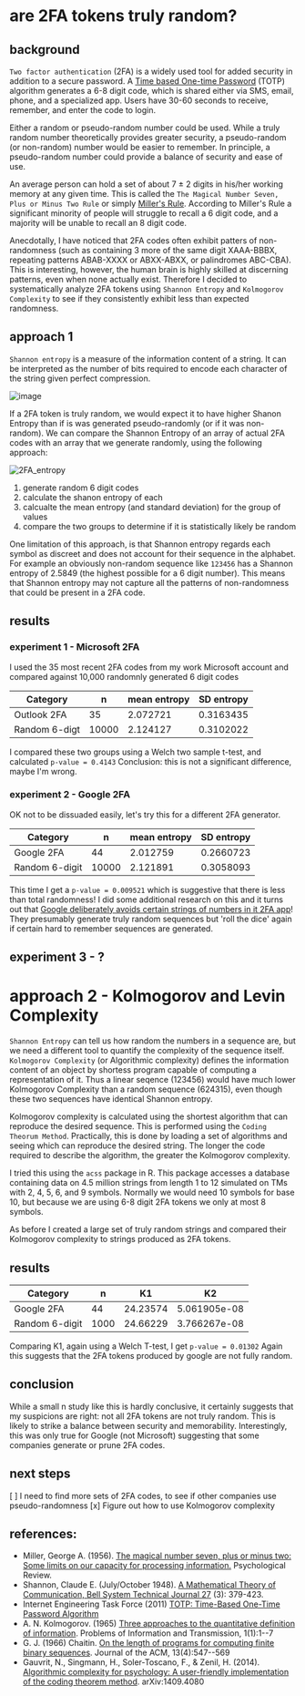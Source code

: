 # are 2FA tokens truly random?

## background
`Two factor authentication` (2FA) is a widely used tool for added security in addition to a secure password. A [Time based One-time Password](https://www.rfc-editor.org/rfc/rfc6238) (TOTP) algorithm generates a 6-8 digit code, which is shared either via SMS, email, phone, and a specialized app. Users have 30-60 seconds to receive, remember, and enter the code to login.

Either a random or pseudo-random number could be used. While a truly random number theoretically provides greater security, a pseudo-random (or non-random) number would be easier to remember. In principle, a pseudo-random number could provide a balance of security and ease of use.

An average person can hold a set of about 7 ± 2 digits in his/her working memory at any given time. This is called the `The Magical Number Seven, Plus or Minus Two Rule` or simply [Miller's Rule](https://en.wikipedia.org/wiki/The_Magical_Number_Seven,_Plus_or_Minus_Two). According to Miller's Rule a significant minority of people will struggle to recall a 6 digit code, and a majority will be unable to recall an 8 digit code.

Anecdotally, I have noticed that 2FA codes often exhibit patters of non-randomness (such as containing 3 more of the same digit XAAA-BBBX, repeating patterns ABAB-XXXX or ABXX-ABXX, or palindromes ABC-CBA). This is interesting, however, the human brain is highly skilled at discerning patterns, even when none actually exist. Therefore I decided to systematically analyze 2FA tokens using `Shannon Entropy` and `Kolmogorov Complexity` to see if they consistently exhibit less than expected randomness.


## approach 1

`Shannon entropy` is a measure of the information content of a string. It can be interpreted as the number of bits required to encode each character of the string given perfect compression.

![image](https://user-images.githubusercontent.com/48685552/230494652-9c259742-6bc5-4ca4-9d0a-f4e4180c47e0.png)



If a 2FA token is truly random, we would expect it to have higher Shanon Entropy than if is was generated pseudo-randomly (or if it was non-random). We can compare the Shannon Entropy of an array of actual 2FA codes with an array that we generate randomly, using the following approach:

![2FA_entropy](https://user-images.githubusercontent.com/48685552/230439251-1d4c4ff9-8e06-4cf2-a69f-c5576138ca71.png)

1. generate random 6 digit codes
2. calculate the shanon entropy of each
3. calcualte the mean entropy (and standard deviation) for the group of values
4. compare the two groups to determine if it is statistically likely be random

One limitation of this approach, is that Shannon entropy regards each symbol as discreet and does not account for their sequence in the alphabet. For example an obviously non-random sequence like `123456` has a Shannon entropy of 2.5849 (the highest possible for a 6 digit number). This means that Shannon entropy may not capture all the patterns of non-randomness that could be present in a 2FA code.


## results

### experiment 1 - Microsoft 2FA
I used the 35 most recent 2FA codes from my work Microsoft account and compared against 10,000 randomnly generated 6 digit codes

| Category  | n |  mean entropy | SD entropy |
| ----- | ------ | ------ | ------ |
| Outlook 2FA  | 35  |2.072721 | 0.3163435 |
| Random 6-digt | 10000  | 2.124127	| 0.3102022 |

I compared these two groups using a Welch two sample t-test, and calculated `p-value = 0.4143`
Conclusion: this is not a significant difference, maybe I'm wrong.

### experiment 2 - Google 2FA
OK not to be dissuaded easily, let's try this for a different 2FA generator.

| Category  | n |  mean entropy | SD entropy |
| ----- | ------ | ------ | ------ |
| Google 2FA  | 44  | 2.012759 | 0.2660723 |
| Random 6-digit | 10000  | 2.121891	| 0.3058093 |

This time I get a `p-value = 0.009521` which is suggestive that there is less than total randomness! I did some additional research on this and it turns out that [Google deliberately avoids certain strings of numbers in it 2FA app](https://www.wired.com/story/2fa-randomness/)! They presumably generate truly random sequences but 'roll the dice' again if certain hard to remember sequences are generated.

## experiment 3 - ?


# approach 2 - Kolmogorov and Levin Complexity
`Shannon Entropy` can tell us how random the numbers in a sequence are, but we need a different tool to quantify the complexity of the sequence itself.
`Kolmogorov Complexity` (or Algorithmic complexity) defines the information content of an object by shortess program capable of computing a representation of it. Thus a linear seqence (123456) would have much lower Kolmogorov Complexity than a random sequence (624315), even though these two sequences have identical Shannon entropy.

Kolmogorov complexity is calculated using the shortest algorithm that can reproduce the desired sequence. This is performed using the `Coding Theorum Method`. Practically, this is done by loading a set of algorithms and seeing which can reproduce the desired string. The longer the code required to describe the algorithm, the greater the Kolmogorov complexity.

I tried this using the `acss` package in R. This package accesses a database containing data on 4.5 million strings from length 1 to 12 simulated on TMs with 2, 4, 5, 6, and 9 symbols. Normally we would need 10 symbols for base 10, but because we are using 6-8 digit 2FA tokens we only at most 8 symbols.

As before I created a large set of truly random strings and compared their Kolmogorov complexity to strings produced as 2FA tokens.


## results

| Category  | n |  K1 | K2 |
| ----- | ------ | ------ | ------ |
| Google 2FA  | 44  | 24.23574  | 5.061905e-08 |
| Random 6-digit | 1000  | 24.66229 	| 3.766267e-08 |

Comparing K1, again using a Welch T-test, I get `p-value = 0.01302`
Again this suggests that the 2FA tokens produced by google are not fully random.


## conclusion
While a small n study like this is hardly conclusive, it certainly suggests that my suspicions are right: not all 2FA tokens are not truly random. This is likely to strike a balance between security and memorability. Interestingly, this was only true for Google (not Microsoft) suggesting that some companies generate or prune 2FA codes. 


## next steps
[ ] I need to find more sets of 2FA codes, to see if other companies use pseudo-randomness
[x] Figure out how to use Kolmogorov complexity


## references:
* Miller, George A. (1956). [The magical number seven, plus or minus two: Some limits on our capacity for processing information.](http://psychclassics.yorku.ca/Miller/) Psychological Review.
* Shannon, Claude E. (July/October 1948). [A Mathematical Theory of Communication, Bell System Technical Journal 27](https://www3.nd.edu/~powers/ame.20231/shannon1948a.pdf) (3): 379-423.
* Internet Engineering Task Force (2011) [TOTP: Time-Based One-Time Password Algorithm](https://www.rfc-editor.org/rfc/rfc6238)
* A. N. Kolmogorov. (1965) [Three approaches to the quantitative definition of information](http://alexander.shen.free.fr/library/Kolmogorov65_Three-Approaches-to-Information.pdf). Problems of Information and Transmission, 1(1):1--7
* G. J. (1966) Chaitin. [On the length of programs for computing finite binary sequences](https://dl.acm.org/doi/abs/10.1145/321356.321363). Journal of the ACM, 13(4):547--569
* Gauvrit, N., Singmann, H., Soler-Toscano, F., & Zenil, H. (2014). [Algorithmic complexity for psychology: A user-friendly implementation of the coding theorem method](https://arxiv.org/abs/1409.4080). arXiv:1409.4080
